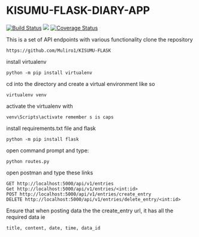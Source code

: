 # KISUMU-FLASK-DIARY-APP
[![Build Status](https://travis-ci.org/Muliro1/KISUMU-FLASK.svg?branch=ft-Routes-159099006)](https://travis-ci.org/Muliro1/KISUMU-FLASK)   <a href="https://codeclimate.com/github/codeclimate/codeclimate/test_coverage"><img src="https://api.codeclimate.com/v1/badges/a99a88d28ad37a79dbf6/test_coverage" /></a> [![Coverage Status](https://coveralls.io/repos/github/Muliro1/KISUMU-FLASK/badge.svg)](https://coveralls.io/github/Muliro1/KISUMU-FLASK)

This is a set of API endpoints with various functionality
clone the repository
```
https://github.com/Muliro1/KISUMU-FLASK
```
install virtualenv
```
python -m pip install virtualenv
```
cd into the directory and create a virtual environment like so
```
virtualenv venv
```
activate the virtualenv with
```
venv\Scripts\activate remember s is caps
```

install requirements.txt file and flask
```
python -m pip install flask

```
open command prompt and type:
```
python routes.py
```
open postman and type these links
```
GET http://localhost:5000/api/v1/entries
Get http://localhost:5000/api/v1/entries/<int:id>
POST http://localhost:5000/api/v1/entries/create_entry
DELETE http://localhost:5000/api/v1/entries/delete_entry/<int:id>
```
Ensure that when posting data the the create_entry url, it has all the required data ie
```
title, content, date, time, data_id
